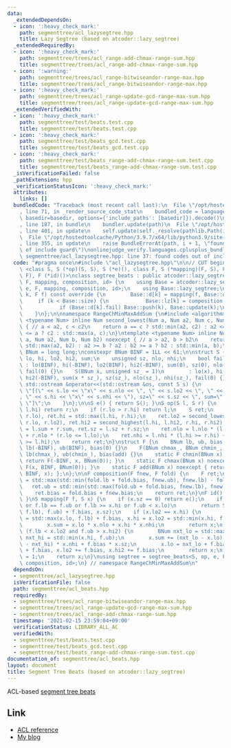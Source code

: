 ```yaml
---
data:
  _extendedDependsOn:
  - icon: ':heavy_check_mark:'
    path: segmenttree/acl_lazysegtree.hpp
    title: Lazy Segtree (based on atcoder::lazy_segtree)
  _extendedRequiredBy:
  - icon: ':heavy_check_mark:'
    path: segmenttree/trees/acl_range-add-chmax-range-sum.hpp
    title: segmenttree/trees/acl_range-add-chmax-range-sum.hpp
  - icon: ':warning:'
    path: segmenttree/trees/acl_range-bitwiseandor-range-max.hpp
    title: segmenttree/trees/acl_range-bitwiseandor-range-max.hpp
  - icon: ':heavy_check_mark:'
    path: segmenttree/trees/acl_range-update-gcd-range-max-sum.hpp
    title: segmenttree/trees/acl_range-update-gcd-range-max-sum.hpp
  _extendedVerifiedWith:
  - icon: ':heavy_check_mark:'
    path: segmenttree/test/beats.test.cpp
    title: segmenttree/test/beats.test.cpp
  - icon: ':heavy_check_mark:'
    path: segmenttree/test/beats_gcd.test.cpp
    title: segmenttree/test/beats_gcd.test.cpp
  - icon: ':heavy_check_mark:'
    path: segmenttree/test/beats_range-add-chmax-range-sum.test.cpp
    title: segmenttree/test/beats_range-add-chmax-range-sum.test.cpp
  _isVerificationFailed: false
  _pathExtension: hpp
  _verificationStatusIcon: ':heavy_check_mark:'
  attributes:
    links: []
  bundledCode: "Traceback (most recent call last):\n  File \"/opt/hostedtoolcache/Python/3.9.7/x64/lib/python3.9/site-packages/onlinejudge_verify/documentation/build.py\"\
    , line 71, in _render_source_code_stat\n    bundled_code = language.bundle(stat.path,\
    \ basedir=basedir, options={'include_paths': [basedir]}).decode()\n  File \"/opt/hostedtoolcache/Python/3.9.7/x64/lib/python3.9/site-packages/onlinejudge_verify/languages/cplusplus.py\"\
    , line 187, in bundle\n    bundler.update(path)\n  File \"/opt/hostedtoolcache/Python/3.9.7/x64/lib/python3.9/site-packages/onlinejudge_verify/languages/cplusplus_bundle.py\"\
    , line 401, in update\n    self.update(self._resolve(pathlib.Path(included), included_from=path))\n\
    \  File \"/opt/hostedtoolcache/Python/3.9.7/x64/lib/python3.9/site-packages/onlinejudge_verify/languages/cplusplus_bundle.py\"\
    , line 355, in update\n    raise BundleErrorAt(path, i + 1, \"found codes out\
    \ of include guard\")\nonlinejudge_verify.languages.cplusplus_bundle.BundleErrorAt:\
    \ segmenttree/acl_lazysegtree.hpp: line 37: found codes out of include guard\n"
  code: "#pragma once\n#include \"acl_lazysegtree.hpp\"\n\n// CUT begin\ntemplate\
    \ <class S, S (*op)(S, S), S (*e)(), class F, S (*mapping)(F, S), F (*composition)(F,\
    \ F), F (*id)()>\nclass segtree_beats : public atcoder::lazy_segtree<S, op, e,\
    \ F, mapping, composition, id> {\n    using Base = atcoder::lazy_segtree<S, op,\
    \ e, F, mapping, composition, id>;\n    using Base::lazy_segtree;\n    void all_apply(int\
    \ k, F f) const override {\n        Base::d[k] = mapping(f, Base::d[k]);\n   \
    \     if (k < Base::size) {\n            Base::lz[k] = composition(f, Base::lz[k]);\n\
    \            if (Base::d[k].fail) Base::push(k), Base::update(k);\n        }\n\
    \    }\n};\n\nnamespace RangeChMinMaxAddSum {\n#include <algorithm>\n\ntemplate\
    \ <typename Num> inline Num second_lowest(Num a, Num a2, Num c, Num c2) noexcept\
    \ { // a < a2, c < c2\n    return a == c ? std::min(a2, c2) : a2 <= c ? a2 : c2\
    \ <= a ? c2 : std::max(a, c);\n}\ntemplate <typename Num> inline Num second_highest(Num\
    \ a, Num a2, Num b, Num b2) noexcept { // a > a2, b > b2\n    return a == b ?\
    \ std::max(a2, b2) : a2 >= b ? a2 : b2 >= a ? b2 : std::min(a, b);\n}\n\nusing\
    \ BNum = long long;\nconstexpr BNum BINF = 1LL << 61;\n\nstruct S {\n    BNum\
    \ lo, hi, lo2, hi2, sum;\n    unsigned sz, nlo, nhi;\n    bool fail;\n    S()\
    \ : lo(BINF), hi(-BINF), lo2(BINF), hi2(-BINF), sum(0), sz(0), nlo(0), nhi(0),\
    \ fail(0) {}\n    S(BNum x, unsigned sz_ = 1)\n        : lo(x), hi(x), lo2(BINF),\
    \ hi2(-BINF), sum(x * sz_), sz(sz_), nlo(sz_), nhi(sz_), fail(0) {}\n    friend\
    \ std::ostream &operator<<(std::ostream &os, const S s) {\n        return os <<\
    \ \"[(\" << s.lo << \"x\" << s.nlo << \", \" << s.lo2 << \", \" << s.hi2 << \"\
    , \" << s.hi << \"x\" << s.nhi << \"), sz=\" << s.sz << \", sum=\" << s.sum <<\
    \ \"]\";\n    }\n};\n\nS e() { return S(); }\nS op(S l, S r) {\n    if (l.lo >\
    \ l.hi) return r;\n    if (r.lo > r.hi) return l;\n    S ret;\n    ret.lo = std::min(l.lo,\
    \ r.lo), ret.hi = std::max(l.hi, r.hi);\n    ret.lo2 = second_lowest(l.lo, l.lo2,\
    \ r.lo, r.lo2), ret.hi2 = second_highest(l.hi, l.hi2, r.hi, r.hi2);\n    ret.sum\
    \ = l.sum + r.sum, ret.sz = l.sz + r.sz;\n    ret.nlo = l.nlo * (l.lo <= r.lo)\
    \ + r.nlo * (r.lo <= l.lo);\n    ret.nhi = l.nhi * (l.hi >= r.hi) + r.nhi * (r.hi\
    \ >= l.hi);\n    return ret;\n}\nstruct F {\n    BNum lb, ub, bias;\n    F() :\
    \ lb(-BINF), ub(BINF), bias(0) {}\n    F(BNum chmax_, BNum chmin_, BNum add) :\
    \ lb(chmax_), ub(chmin_), bias(add) {}\n    static F chmin(BNum x) noexcept {\
    \ return F(-BINF, x, BNum(0)); }\n    static F chmax(BNum x) noexcept { return\
    \ F(x, BINF, BNum(0)); }\n    static F add(BNum x) noexcept { return F(-BINF,\
    \ BINF, x); };\n};\n\nF composition(F fnew, F fold) {\n    F ret;\n    ret.lb\
    \ = std::max(std::min(fold.lb + fold.bias, fnew.ub), fnew.lb) - fold.bias;\n \
    \   ret.ub = std::min(std::max(fold.ub + fold.bias, fnew.lb), fnew.ub) - fold.bias;\n\
    \    ret.bias = fold.bias + fnew.bias;\n    return ret;\n}\nF id() { return F();\
    \ }\nS mapping(F f, S x) {\n    if (x.sz == 0) return e();\n    if (x.lo == x.hi\
    \ or f.lb == f.ub or f.lb >= x.hi or f.ub < x.lo)\n        return S(std::min(std::max(x.lo,\
    \ f.lb), f.ub) + f.bias, x.sz);\n    if (x.lo2 == x.hi) {\n        x.lo = x.hi2\
    \ = std::max(x.lo, f.lb) + f.bias, x.hi = x.lo2 = std::min(x.hi, f.ub) + f.bias;\n\
    \        x.sum = x.lo * x.nlo + x.hi * x.nhi;\n        return x;\n    }\n    if\
    \ (f.lb < x.lo2 and f.ub > x.hi2) {\n        BNum nxt_lo = std::max(x.lo, f.lb),\
    \ nxt_hi = std::min(x.hi, f.ub);\n        x.sum += (nxt_lo - x.lo) * x.nlo - (x.hi\
    \ - nxt_hi) * x.nhi + f.bias * x.sz;\n        x.lo = nxt_lo + f.bias, x.hi = nxt_hi\
    \ + f.bias, x.lo2 += f.bias, x.hi2 += f.bias;\n        return x;\n    }\n    x.fail\
    \ = 1;\n    return x;\n}\nusing segtree = segtree_beats<S, op, e, F, mapping,\
    \ composition, id>;\n} // namespace RangeChMinMaxAddSum\n"
  dependsOn:
  - segmenttree/acl_lazysegtree.hpp
  isVerificationFile: false
  path: segmenttree/acl_beats.hpp
  requiredBy:
  - segmenttree/trees/acl_range-bitwiseandor-range-max.hpp
  - segmenttree/trees/acl_range-update-gcd-range-max-sum.hpp
  - segmenttree/trees/acl_range-add-chmax-range-sum.hpp
  timestamp: '2021-02-15 23:59:04+09:00'
  verificationStatus: LIBRARY_ALL_AC
  verifiedWith:
  - segmenttree/test/beats.test.cpp
  - segmenttree/test/beats_gcd.test.cpp
  - segmenttree/test/beats_range-add-chmax-range-sum.test.cpp
documentation_of: segmenttree/acl_beats.hpp
layout: document
title: Segment Tree Beats (based on atcoder::lazy_segtree)
---
```


ACL-based [segment tree beats](https://codeforces.com/blog/entry/57319)

## Link

- [ACL reference](https://atcoder.github.io/ac-library/production/document_ja/lazysegtree.html)
- [My blog](https://rsm9.hatenablog.com/entry/2021/02/01/220408)
